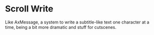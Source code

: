 # Scroll Write

Like AxMessage, a system to write a subtitle-like text one character at a time, being a bit more dramatic and stuff for cutscenes.